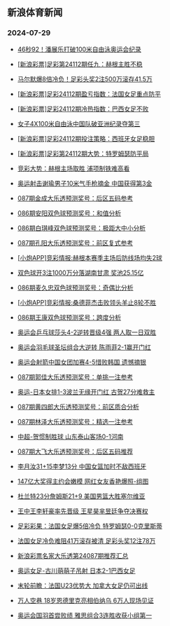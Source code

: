 ## 新浪体育新闻 
### 2024-07-29

+ [46秒92！潘展乐打破100米自由泳奥运会纪录](https://sports.sina.com.cn/others/swim/2024-07-28/doc-incfrvke3388377.shtml)

+ [[新浪彩票]足彩第24112期任九：赫根主胜不稳](https://sports.sina.com.cn/l/2024-07-28/doc-incfrvkh0164936.shtml)

+ [马尔默爆8倍冷负！足彩头奖2注500万滚存41.5万](https://sports.sina.com.cn/l/2024-07-28/doc-incfrvkh0164148.shtml)

+ [[新浪彩票]足彩24112期盈亏指数：法国女足重点防平](https://sports.sina.com.cn/l/2024-07-28/doc-incfrvke3388350.shtml)

+ [[新浪彩票]足彩24112期冷热指数：巴西女足不败](https://sports.sina.com.cn/l/2024-07-28/doc-incfrvki5555096.shtml)

+ [女子4X100米自由泳中国队破亚洲纪录夺第三](https://sports.sina.com.cn/others/swim/2024-07-28/doc-incfrvkm2332589.shtml)

+ [[新浪彩票]足彩24112期投注策略：西班牙女足稳胆](https://sports.sina.com.cn/l/2024-07-28/doc-incfrvki5555443.shtml)

+ [[新浪彩票]足彩第24112期大势：特罗姆瑟防平局](https://sports.sina.com.cn/l/2024-07-28/doc-incfrvke3387480.shtml)

+ [竞彩大势：赫根主场取胜 浦项制铁难高看](https://sports.sina.com.cn/l/2024-07-28/doc-incfrvkh0164471.shtml)

+ [奥运射击谢瑜男子10米气手枪摘金 中国获得第3金](https://sports.sina.com.cn/others/shoot/2024-07-28/doc-incfsnfz5233811.shtml)

+ [087期金成大乐透预测奖号：后区五码参考](https://sports.sina.com.cn/l/2024-07-28/doc-incfsnhc2008694.shtml)

+ [086期安阳双色球预测奖号：和值分析](https://sports.sina.com.cn/l/2024-07-28/doc-incfsnfx9838841.shtml)

+ [086期白琪峰双色球预测奖号：极距大中小分析](https://sports.sina.com.cn/l/2024-07-28/doc-incfsnfx9839412.shtml)

+ [087期孔阳大乐透预测奖号：前区复式参考](https://sports.sina.com.cn/l/2024-07-28/doc-incfsnfw3067340.shtml)

+ [[小炮APP]竞彩情报:赫根本赛季主场后防线场均失2球](https://sports.sina.com.cn/l/2024-07-28/doc-incfrzse0069992.shtml)

+ [双色球开3注1000万分落湖南甘肃 奖池25.15亿](https://sports.sina.com.cn/l/2024-07-28/doc-incftccr9505073.shtml)

+ [086期麦久忠双色球预测奖号：奇偶比分析](https://sports.sina.com.cn/l/2024-07-28/doc-incfsnfx9838748.shtml)

+ [[小炮APP]竞彩情报:桑德菲杰击败领头羊止8轮不胜](https://sports.sina.com.cn/l/2024-07-28/doc-incfrzsa3294692.shtml)

+ [086期王康双色球预测奖号：跨度分析](https://sports.sina.com.cn/l/2024-07-28/doc-incfsnfz5224542.shtml)

+ [奥运会乒乓球莎头4-2逆转晋级4强 两人取一日双胜](https://sports.sina.com.cn/others/pingpang/2024-07-29/doc-incftimt1552811.shtml)

+ [奥运会羽毛球圣坛组合大逆转 陈雨菲2-1赢开门红](https://sports.sina.com.cn/others/badmin/2024-07-28/doc-incftimp9385077.shtml)

+ [奥运会射箭中国女团加赛4-5惜败韩国 遗憾摘银](https://sports.sina.com.cn/others/shot/2024-07-28/doc-incftimu9718350.shtml)

+ [087期郭佳大乐透预测奖号：单挑一注参考](https://sports.sina.com.cn/l/2024-07-28/doc-incfsnfx9842284.shtml)

+ [奥运-日本女排1-3波兰无缘开门红 古贺27分难救主](https://sports.sina.com.cn/others/volleyball/2024-07-28/doc-incftcct4883559.shtml)

+ [087期黄四郎大乐透预测奖号：前区质合分析](https://sports.sina.com.cn/l/2024-07-28/doc-incfsnfx9844208.shtml)

+ [087期林泽大乐透预测奖号：精选一注参考](https://sports.sina.com.cn/l/2024-07-28/doc-incfsnfw3065606.shtml)

+ [中超-贺惯制胜球 山东泰山客场0-1河南](https://sports.sina.com.cn/china/j/2024-07-28/doc-incftcct4891694.shtml)

+ [087期大飞大乐透预测奖号：后区五码推荐](https://sports.sina.com.cn/l/2024-07-28/doc-incfsnhc2007610.shtml)

+ [李月汝31+15李梦13分 中国女篮加时不敌西班牙](https://sports.sina.com.cn/basketball/cba/2024-07-28/doc-incftccw9835378.shtml)

+ [147亿大奖得主约会嫩模 网红女友香艳爆照-组图](https://sports.sina.com.cn/l/2024-07-29/doc-incftyim1206352.shtml)

+ [杜兰特23分詹姆斯21+9 美国男篮大胜塞尔维亚](https://sports.sina.com.cn/basketball/nba/2024-07-29/doc-incftyii4425062.shtml)

+ [王中王李轩豪率先晋级 王星昊芈昱廷争夺决赛权](https://sports.sina.com.cn/go/2024-07-28/doc-incfsspx5116910.shtml)

+ [足彩彩果：法国女足爆5倍冷负 特罗姆瑟0-0克里斯蒂](https://sports.sina.com.cn/l/2024-07-29/doc-incftyin9402786.shtml)

+ [法国女足冷负难阻41万滚存被清 足彩头奖12注78万](https://sports.sina.com.cn/l/2024-07-29/doc-incftyin9402786.shtml)

+ [新浪彩票名家大乐透第24087期推荐汇总](https://sports.sina.com.cn/l/2024-07-28/doc-incfsnfw3066418.shtml)

+ [奥运女足-古川萌萌子吊射 日本2-1巴西女足](https://sports.sina.com.cn/g/2024-07-29/doc-incftyim1197607.shtml)

+ [末轮前瞻：法国U23优势大 加拿大女足仍可出线](https://sports.sina.com.cn/l/2024-07-29/doc-incfukxf0989357.shtml)

+ [万人空巷 18岁恩德里克亮相伯纳乌 6万人现场见证](https://sports.sina.com.cn/g/laliga/2024-07-28/doc-incfswvx1785786.shtml)

+ [奥运会国羽首尝败绩 雅思组合3连胜收获小组第一](https://sports.sina.com.cn/others/badmin/2024-07-29/doc-incfuzvf7825432.shtml)

